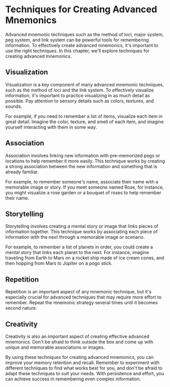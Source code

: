 # Techniques for Creating Advanced Mnemonics

Advanced mnemonic techniques such as the method of loci, major system, peg system, and link system can be powerful tools for remembering information. To effectively create advanced mnemonics, it's important to use the right techniques. In this chapter, we'll explore techniques for creating advanced mnemonics.

Visualization
-------------

Visualization is a key component of many advanced mnemonic techniques, such as the method of loci and the link system. To effectively visualize information, it's important to practice visualizing in as much detail as possible. Pay attention to sensory details such as colors, textures, and sounds.

For example, if you need to remember a list of items, visualize each item in great detail. Imagine the color, texture, and smell of each item, and imagine yourself interacting with them in some way.

Association
-----------

Association involves linking new information with pre-memorized pegs or locations to help remember it more easily. This technique works by creating a strong association between the new information and something that is already familiar.

For example, to remember someone's name, associate their name with a memorable image or story. If you meet someone named Rose, for instance, you might visualize a rose garden or a bouquet of roses to help remember their name.

Storytelling
------------

Storytelling involves creating a mental story or image that links pieces of information together. This technique works by associating each piece of information with the next through a memorable image or scenario.

For example, to remember a list of planets in order, you could create a mental story that links each planet to the next. For instance, imagine traveling from Earth to Mars on a rocket ship made of ice cream cones, and then hopping from Mars to Jupiter on a pogo stick.

Repetition
----------

Repetition is an important aspect of any mnemonic technique, but it's especially crucial for advanced techniques that may require more effort to remember. Repeat the mnemonic strategy several times until it becomes second nature.

Creativity
----------

Creativity is also an important aspect of creating effective advanced mnemonics. Don't be afraid to think outside the box and come up with unique and memorable associations or images.

By using these techniques for creating advanced mnemonics, you can improve your memory retention and recall. Remember to experiment with different techniques to find what works best for you, and don't be afraid to adapt these techniques to suit your needs. With persistence and effort, you can achieve success in remembering even complex information.
